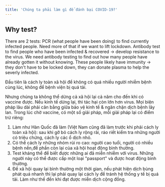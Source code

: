 ```yaml
---
title: 'Chúng ta phải làm gì để đánh bại COVID-19?'
---
```


## Why test?

There are 2 tests:
PCR (what people have been doing) to find currently infected people.
Need more of that if we want to lift lockdown.
Antibody test to find people who have been infected & recovered -> develop resistance to the virus.
We need antibody testing to find out how many people have already gotten it without knowing. These people likely have immunity -> they don't have to be locked down, they can donate plasma to help the severly infected.

Đầu tiên là cách ly toàn xã hội để không có quá nhiều người nhiễm bệnh cùng lúc, không để bệnh viện bị quá tải.

Nhưng chúng ta không thể dừng cả xã hội lại cả năm cho đến khi có vaccine được. Nếu kinh tế dừng lại, thì tác hại còn lớn hơn virus. Mọi biện pháp lâu dài phải cân bằng giữa bảo vệ kinh tế & ngăn chặn dịch bệnh lây lan. Trong lúc chờ vaccine, có một số giải pháp, mỗi giải pháp lại có điểm trừ riêng:

1. Làm như Hàn Quốc đã làm (Việt Nam cũng đã làm trước khi phải cách ly toàn xã hội): sau khi gỡ bỏ cách ly rộng rãi, ráo riết kiểm tra những người có triệu chứng, cách ly các ổ dịch nhỏ.
2. Có thể cách ly những nhóm rủi ro cao: người cao tuổi, người có nhiều bệnh nền,để phần còn lại của xã hội hoạt động bình thường.
3. Test kháng thể để biết được những ai đã miễn nhiễm với virus. Những người này có thể được cấp một loại "passport" và được hoạt động bình thường.
4. Để xã hội quay lại bình thường một thời gian, nếu phát hiện dịch bùng phát quá nhanh thì lại phải quay lại cách ly để tránh hệ thống y tế bị quá tải. Làm như thế đến khi đạt được miễn dịch cộng đồng.
